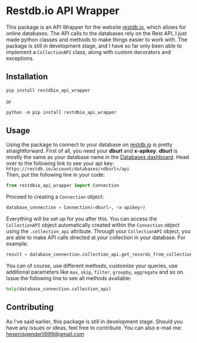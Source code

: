 # Restdb.io API Wrapper

This package is an API Wrapper for the website [restdb.io](https://restdb.io), which allows for online databases. The API calls to the databases rely on the Rest API, I just made python classes and methods to make things easier to work with. The package is still in development stage, and I have so far only been able to implement a `CollectionAPI` class, along with custom decorators and exceptions.

## Installation

```python
pip install restdbio_api_wrapper
```
or
```python
python -m pip install restdbio_api_wrapper
```

## Usage

Using the package to connect to your database on [restdb.io](https://restdb.io) is pretty straightforward. First of all, you need your **dburl** and **x-apikey**. **dburl** is mostly the same as your database name in the [Databases dashboard](https://restdb.io/account/databases/). Head over to the following link to see your api key:
`https://restdb.io/account/databases/<dburl>/api`  
Then, put the following line in your code:
```python
from restdbio_api_wrapper import Connection
```
Proceed to creating a `Connection` object:
```python
database_connection = Connection(<dburl>, <x-apikey>)
```

Everything will be set up for you after this. You can access the `CollectionAPI` object automatically created within the `Connection` object using the `.collection_api` attribute. Through your `CollectionAPI` object, you are able to make API calls directed at your collection in your database. For example:

```python
result = database_connection.collection_api.get_records_from_collection("demo_collection", q={"first_name": "Jack"})
```

You can of course, use different methods, customize your queries, use additional parameters like `max`, `skip`, `filter`, `groupby`, `aggregate` and so on. Issue the following line to see all methods available:

```python
help(database_connection.collection_api)
```

## Contributing
As I've said earlier, this package is still in development stage. Should you have any issues or ideas, feel free to contribute. You can also e-mail me:
<hesenisgenderli999@gmail.com>
